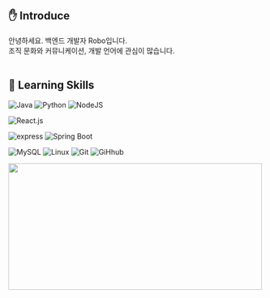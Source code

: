 <!-- ![header](https://capsule-render.vercel.app/api?type=waving&color=timeGradient&height=300&section=header&text=Robo&fontSize=90)
-->
<!--[![Hits](https://hits.seeyoufarm.com/api/count/incr/badge.svg?url=https%3A%2F%2Fgithub.com%2FPracrobo%2Fhit-counter&count_bg=%23B188D9&title_bg=%23555555&icon=&icon_color=%23370A0A&title=hits&edge_flat=false)](https://hits.seeyoufarm.com)
-->
## :hand: Introduce
안녕하세요. 백엔드 개발자 Robo입니다.<br>조직 문화와 커뮤니케이션, 개발 언어에 관심이 많습니다.<br><br>

 
## :pushpin: Learning Skills

![Java](https://img.shields.io/badge/Java-ED8B00?style=flat-square&logo=openjdk&logoColor=white)
![Python](https://img.shields.io/badge/Python-3670A0?style=flat-square&logo=Python&logoColor=white)
![NodeJS](https://img.shields.io/badge/Node.js-339933?logo=node.js&logoColor=white)

![React.js](https://img.shields.io/badge/React.js-61DAFB?style=flat-square&logo=React&logoColor=white)

![express](https://img.shields.io/badge/express-000000?style=flat-square&logo=express&logoColor=white)
![Spring Boot](https://img.shields.io/badge/SpringBoot-6DB33F?style=flat-square&logo=SpringBoot&logoColor=white)

![MySQL](https://img.shields.io/badge/MySQL-4479A1?style=flat-square&logo=MySQL&logoColor=white)
![Linux](https://img.shields.io/badge/Linux-FCC624?style=flat-square&logo=Linux&logoColor=white)
![Git](https://img.shields.io/badge/Git-F05032?style=flat-square&logo=Git&logoColor=white)
![GiHhub](https://img.shields.io/badge/Github-181717?style=flat-square&logo=Github&logoColor=white)


<a href="https://www.gitanimals.org/en_US?utm_medium=image&utm_source=Pracrobo&utm_content=line">
  <img
    src="https://render.gitanimals.org/lines/Pracrobo"
    width="500"
    height="250"
  />
</a>
  
<!--
![JavaScript](https://img.shields.io/badge/JavaScript-F7DF1E?style=flat-square&logo=JavaScript&logoColor=black)

![vue.js](https://img.shields.io/badge/Vue.js-4FC08D?style=flat-square&logo=Vue.js&logoColor=white)

![PostgreSQL](https://img.shields.io/badge/PostgreSQL-4169E1?style=flat-square&logo=PostgreSQL&logoColor=white)
![GraphQL](https://img.shields.io/badge/GraphQL-E10098?style=flat-square&logo=GraphQL&logoColor=white)
![TypeScript](https://img.shields.io/badge/TypeScript-3178C6?style=flat-square&logo=TypeScript&logoColor=white)
![Amazon AWS](https://img.shields.io/badge/Amazon%20AWS%20-232F3E?style=flat-square&logo=AmazonAWS&logoColor=white)
-->

<!--
예시
<img src="https://img.shields.io/badge/Android-3DDC84?style=flat-square&logo=Android&logoColor=white"/>
<img src="https://img.shields.io/badge/뱃지레이블-배경색?style=뱃지모양&logo=로고&logoColor=로고색상"/>
<a href="링크" target="_blank"><img src="https://img.shields.io/badge/뱃지레이블-배경색?style=뱃지모양&logo=로고&logoColor=로고색상"/></a>
-->
<br>
<!--
## :eyes: Me
-->
<!--
![Anurag's GitHub stats](https://github-readme-stats.vercel.app/api?username=사용자ID&show_icons=true&theme=radical)
-->

<!-- github 사용수 --> 
<!--
![Anurag's GitHub stats](https://github-readme-stats.vercel.app/api?username=Pracrobo&show_icons=true&theme=yeblu&show_icons=true)
<br><br>
-->
<!---
Pracrobo/Pracrobo is a ✨ special ✨ repository because its `README.md` (this file) appears on your GitHub profile.
You can click the Preview link to take a look at your changes.
--->
